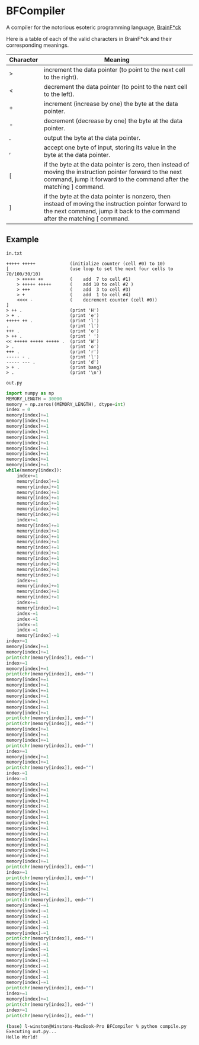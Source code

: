 # BFCompiler
A compiler for the notorious esoteric programming language, [BrainF*ck](https://en.wikipedia.org/wiki/Brainfuck) 

Here is a table of each of the valid characters in BrainF*ck and their corresponding meanings. 

| Character        | Meaning           |
| ------------- |---------------|
| > | increment the data pointer (to point to the next cell to the right).|
| < | decrement the data pointer (to point to the next cell to the left). |
| + | increment (increase by one) the byte at the data pointer. |
| - | decrement (decrease by one) the byte at the data pointer. |
| . | output the byte at the data pointer. |
| , | accept one byte of input, storing its value in the byte at the data pointer. |
| [ | if the byte at the data pointer is zero, then instead of moving the instruction pointer forward to the next command, jump it forward to the command after the matching ] command. |
| ] | if the byte at the data pointer is nonzero, then instead of moving the instruction pointer forward to the next command, jump it back to the command after the matching [ command. |

## Example

`in.txt`

```brainfuck
+++++ +++++             (initialize counter (cell #0) to 10)
[                       (use loop to set the next four cells to 70/100/30/10)
    > +++++ ++          (    add  7 to cell #1)
    > +++++ +++++       (    add 10 to cell #2 )
    > +++               (    add  3 to cell #3)
    > +                 (    add  1 to cell #4)
    <<<< -              (    decrement counter (cell #0))
]                   
> ++ .                  (print 'H')
> + .                   (print 'e')
+++++ ++ .              (print 'l')
.                       (print 'l')
+++ .                   (print 'o')
> ++ .                  (print ' ')
<< +++++ +++++ +++++ .  (print 'W')
> .                     (print 'o')
+++ .                   (print 'r')
----- - .               (print 'l')
----- --- .             (print 'd')
> + .                   (print bang)
> .                     (print '\n')
```

`out.py`

```python
import numpy as np
MEMORY_LENGTH = 30000
memory = np.zeros((MEMORY_LENGTH), dtype=int)
index = 0
memory[index]+=1
memory[index]+=1
memory[index]+=1
memory[index]+=1
memory[index]+=1
memory[index]+=1
memory[index]+=1
memory[index]+=1
memory[index]+=1
memory[index]+=1
while(memory[index]):
	index+=1
	memory[index]+=1
	memory[index]+=1
	memory[index]+=1
	memory[index]+=1
	memory[index]+=1
	memory[index]+=1
	memory[index]+=1
	index+=1
	memory[index]+=1
	memory[index]+=1
	memory[index]+=1
	memory[index]+=1
	memory[index]+=1
	memory[index]+=1
	memory[index]+=1
	memory[index]+=1
	memory[index]+=1
	memory[index]+=1
	index+=1
	memory[index]+=1
	memory[index]+=1
	memory[index]+=1
	index+=1
	memory[index]+=1
	index-=1
	index-=1
	index-=1
	index-=1
	memory[index]-=1
index+=1
memory[index]+=1
memory[index]+=1
print(chr(memory[index]), end="")
index+=1
memory[index]+=1
print(chr(memory[index]), end="")
memory[index]+=1
memory[index]+=1
memory[index]+=1
memory[index]+=1
memory[index]+=1
memory[index]+=1
memory[index]+=1
print(chr(memory[index]), end="")
print(chr(memory[index]), end="")
memory[index]+=1
memory[index]+=1
memory[index]+=1
print(chr(memory[index]), end="")
index+=1
memory[index]+=1
memory[index]+=1
print(chr(memory[index]), end="")
index-=1
index-=1
memory[index]+=1
memory[index]+=1
memory[index]+=1
memory[index]+=1
memory[index]+=1
memory[index]+=1
memory[index]+=1
memory[index]+=1
memory[index]+=1
memory[index]+=1
memory[index]+=1
memory[index]+=1
memory[index]+=1
memory[index]+=1
memory[index]+=1
print(chr(memory[index]), end="")
index+=1
print(chr(memory[index]), end="")
memory[index]+=1
memory[index]+=1
memory[index]+=1
print(chr(memory[index]), end="")
memory[index]-=1
memory[index]-=1
memory[index]-=1
memory[index]-=1
memory[index]-=1
memory[index]-=1
print(chr(memory[index]), end="")
memory[index]-=1
memory[index]-=1
memory[index]-=1
memory[index]-=1
memory[index]-=1
memory[index]-=1
memory[index]-=1
memory[index]-=1
print(chr(memory[index]), end="")
index+=1
memory[index]+=1
print(chr(memory[index]), end="")
index+=1
print(chr(memory[index]), end="")
```

```bash
(base) l-winston@Winstons-MacBook-Pro BFCompiler % python compile.py
Executing out.py...
Hello World!
```